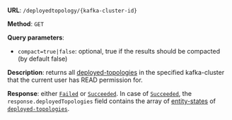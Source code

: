 **URL**: `/deployedtopology/{kafka-cluster-id}`

**Method**: `GET`

**Query parameters**:
 - `compact=true|false`: optional, true if the results should be compacted (by default false)

**Description**: returns all [deployed-topologies](DeployedTopology.md) in the specified kafka-cluster that the current user has READ permission for.

**Response**: either [`Failed`](../Failed.md) or [`Succeeded`](../Succeeded.md). In case of [`Succeeded`](../Succeeded.md), the `response.deployedTopologies` field contains the array of [entity-states](../EntityState.md) of [`deployed-topologies`](DeployedTopology.md).
